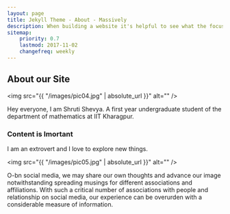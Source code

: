 ```yaml
---
layout: page
title: Jekyll Theme - About - Massively
description: When building a website it's helpful to see what the focus of your site is. This page is an example of how to show a website's focus.
sitemap:
    priority: 0.7
    lastmod: 2017-11-02
    changefreq: weekly
---
```

## About our Site

<span class="image left"><img src="{{ "/images/pic04.jpg" | absolute_url }}" alt="" /></span>


Hey everyone, I am Shruti Shevya. A first year undergraduate student of the department of mathematics at IIT Kharagpur.

### Content is Imortant
<div class="box">
  <p>
   I am an extrovert and I love to explore new things.
  </p>
</div>

<span class="image left"><img src="{{ "/images/pic05.jpg" | absolute_url }}" alt="" /></span>

O-bn social media, we may share our own thoughts and advance our image notwithstanding spreading musings for different associations and affiliations. With such a critical number of associations with people and relationship on social media, our experience can be overurden with a considerable measure of information.
